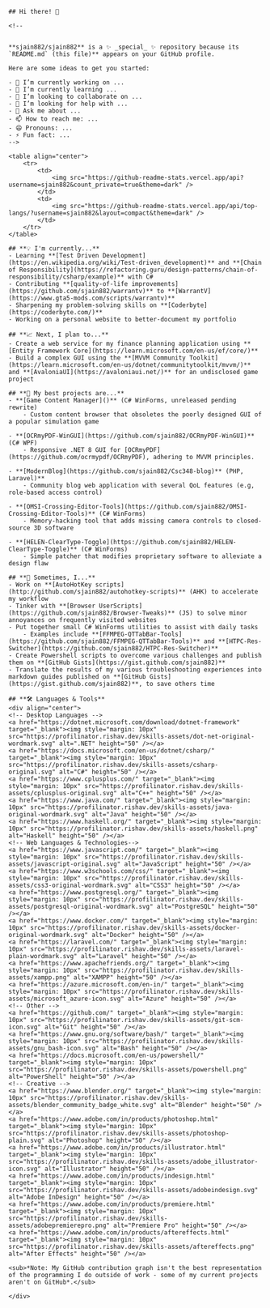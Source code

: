 	## Hi there! 👋

	<!--


	**sjain882/sjain882** is a ✨ _special_ ✨ repository because its `README.md` (this file)** appears on your GitHub profile.

	Here are some ideas to get you started:

	- 🔭 I’m currently working on ...
	- 🌱 I’m currently learning ...
	- 👯 I’m looking to collaborate on ...
	- 🤔 I’m looking for help with ...
	- 💬 Ask me about ...
	- 📫 How to reach me: ...
	- 😄 Pronouns: ...
	- ⚡ Fun fact: ...
	-->

	<table align="center">
		<tr>
			<td>
				<img src="https://github-readme-stats.vercel.app/api?username=sjain882&count_private=true&theme=dark" />
			</td>
			<td>
				<img src="https://github-readme-stats.vercel.app/api/top-langs/?username=sjain882&layout=compact&theme=dark" />
			</td>
		</tr>
	</table>

	## **💡 I'm currently...**
	- Learning **[Test Driven Development](https://en.wikipedia.org/wiki/Test-driven_development)** and **[Chain of Responsibility](https://refactoring.guru/design-patterns/chain-of-responsibility/csharp/example)** with C#
	- Contributing **[quality-of-life improvements](https://github.com/sjain882/warrantv)** to **[WarrantV](https://www.gta5-mods.com/scripts/warrantv)**
	- Sharpening my problem-solving skills on **[Coderbyte](https://coderbyte.com/)**
	- Working on a personal website to better-document my portfolio

	## **📈 Next, I plan to...**
	- Create a web service for my finance planning application using **[Entity Framework Core](https://learn.microsoft.com/en-us/ef/core/)**
	- Build a complex GUI using the **[MVVM Community Toolkit](https://learn.microsoft.com/en-us/dotnet/communitytoolkit/mvvm/)** and **[AvaloniaUI](https://avaloniaui.net/)** for an undisclosed game project

	## **🚀 My best projects are...**
	- **[Game Content Manager]()** (C# WinForms, unreleased pending rewrite)
		- Custom content browser that obsoletes the poorly designed GUI of a popular simulation game
	‎
	- **[OCRmyPDF-WinGUI](https://github.com/sjain882/OCRmyPDF-WinGUI)** (C# WPF)
		- Responsive .NET 8 GUI for [OCRmyPDF](https://github.com/ocrmypdf/OCRmyPDF), adhering to MVVM principles.
	‎
	- **[ModernBlog](https://github.com/sjain882/Csc348-blog)** (PHP, Laravel)**
		- Community blog web application with several QoL features (e.g, role-based access control)
	‎
	- **[OMSI-Crossing-Editor-Tools](https://github.com/sjain882/OMSI-Crossing-Editor-Tools)** (C# WinForms)
		- Memory-hacking tool that adds missing camera controls to closed-source 3D software
	‎
	- **[HELEN-ClearType-Toggle](https://github.com/sjain882/HELEN-ClearType-Toggle)** (C# WinForms)
		- Simple patcher that modifies proprietary software to alleviate a design flaw

	## **🎨 Sometimes, I...**
	- Work on **[AutoHotKey scripts](http://github.com/sjain882/autohotkey-scripts)** (AHK) to accelerate my workflow
	- Tinker with **[Browser UserScripts](https://github.com/sjain882/Browser-Tweaks)** (JS) to solve minor annoyances on frequently visited websites
	- Put together small C# WinForms utilities to assist with daily tasks
		- Examples include **[FFMPEG-QTTabBar-Tools](https://github.com/sjain882/FFMPEG-QTTabBar-Tools)** and **[HTPC-Res-Switcher](https://github.com/sjain882/HTPC-Res-Switcher)**
	- Create Powershell scripts to overcome various challenges and publish them on **[GitHub Gists](https://gist.github.com/sjain882)**
	- Translate the results of my various troubleshooting experiences into markdown guides published on **[GitHub Gists](https://gist.github.com/sjain882)**, to save others time

	## **🛠 Languages & Tools**
	<div align="center">  
	<!-- Desktop Languages -->
	<a href="https://dotnet.microsoft.com/download/dotnet-framework" target="_blank"><img style="margin: 10px" src="https://profilinator.rishav.dev/skills-assets/dot-net-original-wordmark.svg" alt=".NET" height="50" /></a> 
	<a href="https://docs.microsoft.com/en-us/dotnet/csharp/" target="_blank"><img style="margin: 10px" src="https://profilinator.rishav.dev/skills-assets/csharp-original.svg" alt="C#" height="50" /></a>  
	<a href="https://www.cplusplus.com/" target="_blank"><img style="margin: 10px" src="https://profilinator.rishav.dev/skills-assets/cplusplus-original.svg" alt="C++" height="50" /></a>  
	<a href="https://www.java.com/" target="_blank"><img style="margin: 10px" src="https://profilinator.rishav.dev/skills-assets/java-original-wordmark.svg" alt="Java" height="50" /></a>    
	<a href="https://www.haskell.org/" target="_blank"><img style="margin: 10px" src="https://profilinator.rishav.dev/skills-assets/haskell.png" alt="Haskell" height="50" /></a>   
	<!-- Web Languages & Technologies-->
	<a href="https://www.javascript.com/" target="_blank"><img style="margin: 10px" src="https://profilinator.rishav.dev/skills-assets/javascript-original.svg" alt="JavaScript" height="50" /></a>  
	<a href="https://www.w3schools.com/css/" target="_blank"><img style="margin: 10px" src="https://profilinator.rishav.dev/skills-assets/css3-original-wordmark.svg" alt="CSS3" height="50" /></a>  
	<a href="https://www.postgresql.org/" target="_blank"><img style="margin: 10px" src="https://profilinator.rishav.dev/skills-assets/postgresql-original-wordmark.svg" alt="PostgreSQL" height="50" /></a> 
	<a href="https://www.docker.com/" target="_blank"><img style="margin: 10px" src="https://profilinator.rishav.dev/skills-assets/docker-original-wordmark.svg" alt="Docker" height="50" /></a>  
	<a href="https://laravel.com/" target="_blank"><img style="margin: 10px" src="https://profilinator.rishav.dev/skills-assets/laravel-plain-wordmark.svg" alt="Laravel" height="50" /></a>   
	<a href="https://www.apachefriends.org/" target="_blank"><img style="margin: 10px" src="https://profilinator.rishav.dev/skills-assets/xampp.png" alt="XAMPP" height="50" /></a>  
	<a href="https://azure.microsoft.com/en-in/" target="_blank"><img style="margin: 10px" src="https://profilinator.rishav.dev/skills-assets/microsoft_azure-icon.svg" alt="Azure" height="50" /></a>  
	<!-- Other -->
	<a href="https://github.com/" target="_blank"><img style="margin: 10px" src="https://profilinator.rishav.dev/skills-assets/git-scm-icon.svg" alt="Git" height="50" /></a>  
	<a href="https://www.gnu.org/software/bash/" target="_blank"><img style="margin: 10px" src="https://profilinator.rishav.dev/skills-assets/gnu_bash-icon.svg" alt="Bash" height="50" /></a>  
	<a href="https://docs.microsoft.com/en-us/powershell/" target="_blank"><img style="margin: 10px" src="https://profilinator.rishav.dev/skills-assets/powershell.png" alt="PowerShell" height="50" /></a>  
	<!-- Creative -->
	<a href="https://www.blender.org/" target="_blank"><img style="margin: 10px" src="https://profilinator.rishav.dev/skills-assets/blender_community_badge_white.svg" alt="Blender" height="50" /></a>  
	<a href="https://www.adobe.com/in/products/photoshop.html" target="_blank"><img style="margin: 10px" src="https://profilinator.rishav.dev/skills-assets/photoshop-plain.svg" alt="Photoshop" height="50" /></a>  
	<a href="https://www.adobe.com/in/products/illustrator.html" target="_blank"><img style="margin: 10px" src="https://profilinator.rishav.dev/skills-assets/adobe_illustrator-icon.svg" alt="Illustrator" height="50" /></a> 
	<a href="https://www.adobe.com/in/products/indesign.html" target="_blank"><img style="margin: 10px" src="https://profilinator.rishav.dev/skills-assets/adobeindesign.svg" alt="Adobe InDesign" height="50" /></a> 
	<a href="https://www.adobe.com/in/products/premiere.html" target="_blank"><img style="margin: 10px" src="https://profilinator.rishav.dev/skills-assets/adobepremierepro.png" alt="Premiere Pro" height="50" /></a>  
	<a href="https://www.adobe.com/in/products/aftereffects.html" target="_blank"><img style="margin: 10px" src="https://profilinator.rishav.dev/skills-assets/aftereffects.png" alt="After Effects" height="50" /></a> 

	<sub>*Note: My GitHub contribution graph isn't the best representation of the programming I do outside of work - some of my current projects aren't on GitHub*.</sub>

	</div>



